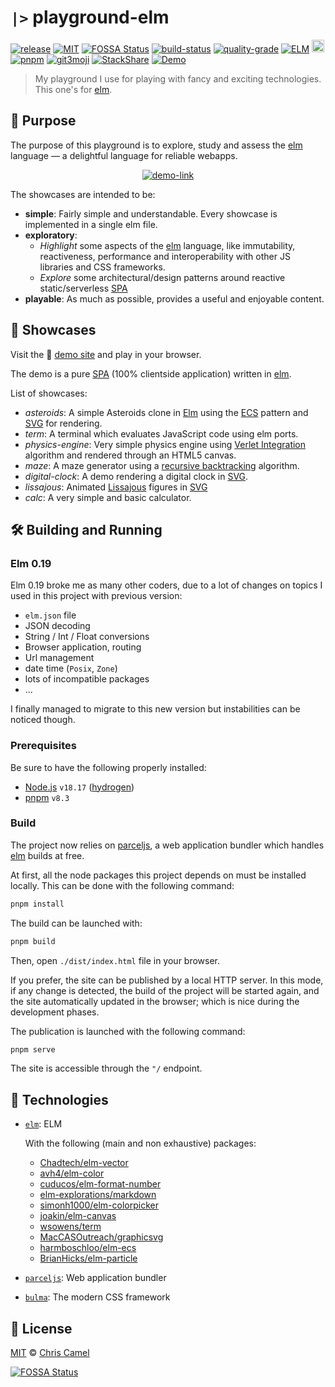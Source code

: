 # `|>` playground-elm

[![release](https://img.shields.io/github/release/ccamel/playground-elm.svg?style=flat)](https://github.com/ccamel/playground-elm/releases)
[![MIT](https://img.shields.io/badge/licence-MIT-lightgrey.svg?style=flat)](https://tldrlegal.com/license/mit-license)
[![FOSSA Status](https://app.fossa.io/api/projects/git%2Bgithub.com%2Fccamel%2Fplayground-elm.svg?type=shield)](https://app.fossa.io/projects/git%2Bgithub.com%2Fccamel%2Fplayground-elm?ref=badge_shield)
[![build-status](https://github.com/ccamel/playground-elm/actions/workflows/build.yml/badge.svg)](https://github.com/ccamel/playground-elm/actions/workflows/build.yml)
[![quality-grade](https://app.codacy.com/project/badge/Grade/05944c94318b4da3b8f438f8d441d869)](https://app.codacy.com/gh/ccamel/playground-elm/dashboard?branch=main)
[![ELM](https://img.shields.io/badge/elm-0.19.1-blue.svg?style=flat&logo=elm)](http://elm-lang.org/)
<a href="https://bulma.io/"><img height=20px src="https://bulma.io/assets/images/made-with-bulma.png" alt="made with bulma"></a>
[![pnpm](https://img.shields.io/badge/pnpm-%234a4a4a.svg?style=flat&logo=pnpm&logoColor=f69220)](https://pnpm.io)
[![git3moji](https://img.shields.io/badge/gitmoji-%20😜%20😍-FFDD67.svg?style=flat-square)](https://gitmoji.carloscuesta.me)
[![StackShare](https://img.shields.io/badge/tech-stack-0690fa.svg?style=flat&logo=stackshare)](https://stackshare.io/ccamel/playground-elm)
[![Demo](https://img.shields.io/badge/play-demo!-b30059.svg?style=flat)](https://ccamel.github.io/playground-elm/)

> My playground I use for playing with fancy and exciting technologies. This one's for [elm][].

## 🎯 Purpose

The purpose of this playground is to explore, study and assess the [elm][] language — a delightful language for reliable
webapps.

<p align="center">
   <a href="https://ccamel.github.io/playground-elm/">
    <img alt="demo-link" src="https://img.shields.io/badge/demo-https%3A%2F%2Fccamel.github.io%2Fplayground--elm%2F-blue?style=for-the-badge&logo=firefox">
   </a>
</p>

The showcases are intended to be:

- **simple**: Fairly simple and understandable. Every showcase is implemented in a single elm file.
- **exploratory**:
  - _Highlight_ some aspects of the [elm][] language, like immutability, reactiveness, performance and interoperability
    with other JS libraries and CSS frameworks.
  - _Explore_ some architectural/design patterns around reactive static/serverless [SPA][]
- **playable**: As much as possible, provides a useful and enjoyable content.

## 🍿 Showcases

Visit the :small_blue_diamond: [demo site](https://ccamel.github.io/playground-elm/) and play in your browser.

The demo is a pure [SPA][] (100% clientside application) written in [elm][].

List of showcases:

- _asteroids_: A simple Asteroids clone in [Elm][] using the
  [ECS](https://en.wikipedia.org/wiki/Entity_component_system) pattern and
  [SVG](https://fr.wikipedia.org/wiki/Scalable_Vector_Graphics) for rendering.
- _term_: A terminal which evaluates JavaScript code using elm ports.
- _physics-engine_: Very simple physics engine using
  [Verlet Integration](https://en.wikipedia.org/wiki/Verlet_integration) algorithm and rendered through an HTML5 canvas.
- _maze_: A maze generator using a
  [recursive backtracking](https://en.wikipedia.org/wiki/Maze_generation_algorithm#Recursive_backtracker) algorithm.
- _digital-clock_: A demo rendering a digital clock in [SVG](https://fr.wikipedia.org/wiki/Scalable_Vector_Graphics).
- _lissajous_: Animated [Lissajous](https://en.wikipedia.org/wiki/Lissajous_curve) figures in
  [SVG](https://fr.wikipedia.org/wiki/Scalable_Vector_Graphics)
- _calc_: A very simple and basic calculator.

## 🛠 Building and Running

### Elm 0.19

Elm 0.19 broke me as many other coders, due to a lot of changes on topics I used in this project with previous version:

- `elm.json` file
- JSON decoding
- String / Int / Float conversions
- Browser application, routing
- Url management
- date time (`Posix`, `Zone`)
- lots of incompatible packages
- ...

I finally managed to migrate to this new version but instabilities can be noticed though.

### Prerequisites

Be sure to have the following properly installed:

- [Node.js](https://nodejs.org/ru/) `v18.17` ([hydrogen](https://nodejs.org/en/blog/release/v18.17.1/))
- [pnpm](https://pnpm.io/) `v8.3`

### Build

The project now relies on [parceljs][], a web application bundler which handles [elm][] builds at free.

At first, all the node packages this project depends on must be installed locally. This can be done with the following
command:

```bash
pnpm install
```

The build can be launched with:

```bash
pnpm build
```

Then, open `./dist/index.html` file in your browser.

If you prefer, the site can be published by a local HTTP server. In this mode, if any change is detected, the build of
the project will be started again, and the site automatically updated in the browser; which is nice during the
development phases.

The publication is launched with the following command:

```bash
pnpm serve
```

The site is accessible through the `"/` endpoint.

## 🔋 Technologies

- [`elm`](http://elm-lang.org/): ELM

  With the following (main and non exhaustive) packages:

  - [Chadtech/elm-vector](https://package.elm-lang.org/packages/Chadtech/elm-vector/latest/)
  - [avh4/elm-color](https://package.elm-lang.org/packages/avh4/elm-color/latest/)
  - [cuducos/elm-format-number](https://package.elm-lang.org/packages/cuducos/elm-format-number/latest/)
  - [elm-explorations/markdown](https://package.elm-lang.org/packages/elm-explorations/markdown/latest/)
  - [simonh1000/elm-colorpicker](https://package.elm-lang.org/packages/simonh1000/elm-colorpicker/latest/)
  - [joakin/elm-canvas](https://package.elm-lang.org/packages/joakin/elm-canvas/latest/)
  - [wsowens/term](https://package.elm-lang.org/packages/wsowens/term/latest/)
  - [MacCASOutreach/graphicsvg](https://package.elm-lang.org/packages/MacCASOutreach/graphicsvg/latest/)
  - [harmboschloo/elm-ecs](https://package.elm-lang.org/packages/harmboschloo/elm-ecs/latest/)
  - [BrianHicks/elm-particle](https://github.com/BrianHicks/elm-particle)

- [`parceljs`](https://parceljs.org/): Web application bundler
- [`bulma`](https://bulma.io/): The modern CSS framework

## 📜 License

[MIT][] © [Chris Camel][]

[![FOSSA Status](https://app.fossa.io/api/projects/git%2Bgithub.com%2Fccamel%2Fplayground-elm.svg?type=large)](https://app.fossa.io/projects/git%2Bgithub.com%2Fccamel%2Fplayground-elm?ref=badge_large)

[elm]: http://elm-lang.org/
[parceljs]: https://parceljs.org/
[spa]: https://en.wikipedia.org/wiki/Single-page_application
[chris camel]: https://github.com/ccamel
[mit]: https://tldrlegal.com/license/mit-license
